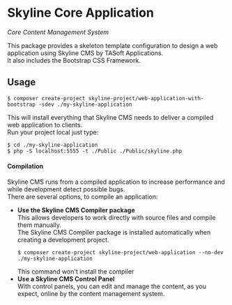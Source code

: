 # Skyline Core Application
_Core Content Management System_

This package provides a skeleton template configuration to design a web application using Skyline CMS by TASoft Applications.  
It also includes the Bootstrap CSS Framework.
## Usage
````bin
$ composer create-project skyline-project/web-application-with-bootstrap -sdev ./my-skyline-application
````

This will install everything that Skyline CMS needs to deliver a compiled web application to clients.  
Run your project local just type:
````bin
$ cd ./my-skyline-application
$ php -S localhost:5555 -t ./Public ./Public/skyline.php
````

#### Compilation
Skyline CMS runs from a compiled application to increase performance and while development detect possible bugs.  
There are several options, to compile an application:
- **Use the Skyline CMS Compiler package**  
    This allows developers to work directly with source files and compile them manually.  
    The Skyline CMS Compiler package is installed automatically when creating a development project.
    ````bin
    $ composer create-project skyline-project/web-application --no-dev ./my-skyline-application
    ````
    This command won't install the compiler
- **Use a Skyline CMS Control Panel**  
    With control panels, you can edit and manage the content, as you expect, online by the content management system.
    